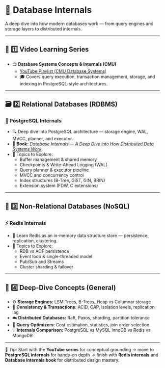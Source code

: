 # 🧩 Database Internals

A deep dive into how modern databases work — from query engines and storage layers to distributed internals.

---

## 🎥 1️⃣ Video Learning Series
- 📺 **Database Systems Concepts & Internals (CMU)**
  - [YouTube Playlist (CMU Database Systems)](https://www.youtube.com/playlist?list=PLSE8ODhjZXjbj8BMuIrRcacnQh20hmY9g)
  - 🎓 Covers query execution, transaction management, storage, and indexing in PostgreSQL-style architectures.

---

## 🗃️ 2️⃣ Relational Databases (RDBMS)

### 🐘 PostgreSQL Internals
- 🔍 Deep dive into PostgreSQL architecture — storage engine, WAL, MVCC, planner, and executor.
- 📖 **Book:** [*Database Internals — A Deep Dive into How Distributed Data Systems Work*](https://www.amazon.ca/Database-Internals-Deep-Distributed-Systems-ebook/dp/B07XW76VHZ)
- 🧠 Topics to Explore:
  - Buffer management & shared memory
  - Checkpoints & Write-Ahead Logging (WAL)
  - Query planner & executor pipeline
  - MVCC and concurrency control
  - Index structures (B-Tree, GiST, GIN, BRIN)
  - Extension system (FDW, C extensions)

---

## 💾 3️⃣ Non-Relational Databases (NoSQL)

### ⚡ Redis Internals
- 🧩 Learn Redis as an in-memory data structure store — persistence, replication, clustering.
- 🧠 Topics to Explore:
  - RDB vs AOF persistence
  - Event loop & single-threaded model
  - Pub/Sub and Streams
  - Cluster sharding & failover

---

## 🧠 4️⃣ Deep-Dive Concepts (General)
- ⚙️ **Storage Engines:** LSM Trees, B-Trees, Heap vs Columnar storage  
- 🔄 **Consistency & Transactions:** ACID, CAP, isolation levels, replication lag  
- ☁️ **Distributed Databases:** Raft, Paxos, sharding, partition tolerance  
- 🧮 **Query Optimizers:** Cost estimation, statistics, join order selection  
- 💡 **Internals Comparison:** PostgreSQL vs MySQL InnoDB vs Redis vs MongoDB  

---

💬 *Tip:* Start with the **YouTube series** for conceptual grounding → move to **PostgreSQL internals** for hands-on depth → finish with **Redis internals** and **Database Internals book** for distributed design mastery.
